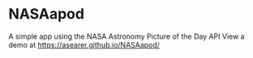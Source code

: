 # NASAapod
A simple app using the NASA Astronomy Picture of the Day API
View a demo at https://asearer.github.io/NASAapod/

